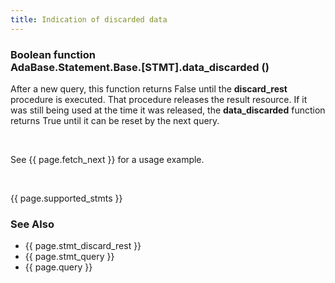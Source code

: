 ```yaml
---
title: Indication of discarded data
---
```


<div class="leftside">
<h3>Boolean function<br/>
AdaBase.Statement.Base.[STMT].data_discarded ()</h3>
<p>
After a new query, this function returns False until the <b>discard_rest</b>
procedure is executed.  That procedure releases the result resource.  If it
was still being used at the time it was released, the <b>data_discarded</b>
function returns True until it can be reset by the next query.
</p>
<br/>
<p class="caption">See {{ page.fetch_next }} for a usage example.</p>
<br/>
<p>{{ page.supported_stmts }}</p>
</div>
<div class="sidenav">
  <h3>See Also</h3>
  <ul>
    <li>{{ page.stmt_discard_rest }}</li>
    <li>{{ page.stmt_query }}</li>
    <li>{{ page.query }}</li>
  </ul>
</div>

